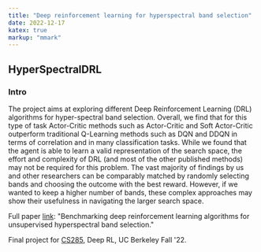 ```yaml
---
title: "Deep reinforcement learning for hyperspectral band selection"
date: 2022-12-17
katex: true
markup: "mmark"
---
```


## HyperSpectralDRL

### Intro
The project aims at exploring different Deep Reinforcement Learning (DRL) algorithms for hyper-spectral band selection. Overall, we find that for this type of task Actor-Critic methods such as Actor-Critic and Soft Actor-Critic outperform traditional Q-Learning methods such as DQN and DDQN in terms of correlation and in many classification tasks. While we found that the agent is able to learn a valid representation of the search space, the effort and complexity of DRL (and most of the other published methods) may not be required for this problem. The vast majority of findings by us and other researchers can
be comparably matched by randomly selecting bands and choosing the outcome with the best reward. However, if we
wanted to keep a higher number of bands, these complex approaches may show their usefulness in navigating the larger
search space.

Full paper [link](https://daniel-furman.github.io//research-outputs/Deep_RL_Final_Project.pdf): "Benchmarking deep reinforcement learning algorithms for unsupervised hyperspectral band selection."

Final project for [CS285](https://rail.eecs.berkeley.edu/deeprlcourse/), Deep RL, UC Berkeley Fall '22. 
